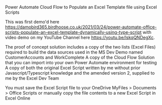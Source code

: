 Power Automate Cloud Flow to Populate an Excel Template file using Excel Scripts

This was first demo'd here https://damobird365.birdhoose.co.uk/2021/03/24/power-automate-office-scripts-populate-an-excel-template-dynamically-using-type-script 
with video demo on my YouTube Channel here https://youtu.be/lskqQNDegXc.

The proof of concept solution includes a copy of the two lists (Excel Files) required to build the data sources used in the MS Dev Demo named CustomerAccounts and WorkComplete
A copy of the Cloud Flow Solution that you can import into your own Power Automate environment for testing
A copy of both the original Excel Script written by me without prior Javascript/Typescript knowledge and the amended version 2, supplied to me by the Excel Dev Team

You must save the Excel Script file to your OneDrive MyFiles > Documents > Office Scripts or manually copy the file contents to a new Excel Script in Excel Online
